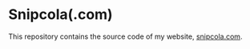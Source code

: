 # Snipcola(.com)

This repository contains the source code of my website, [snipcola.com](https://snipcola.com).
